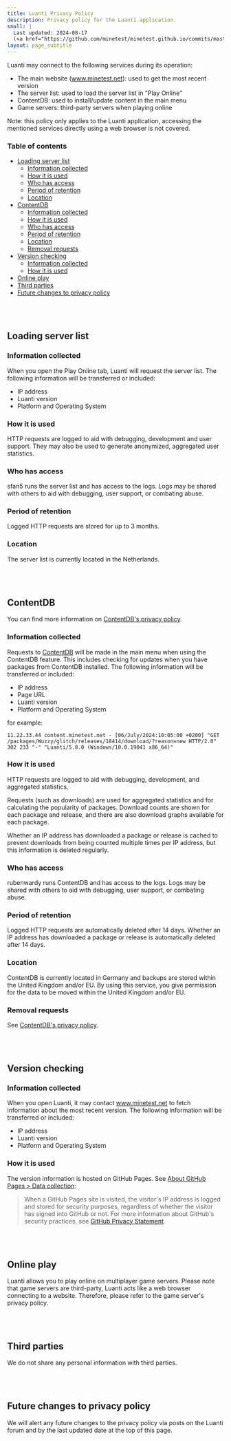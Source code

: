 ```yaml
---
title: Luanti Privacy Policy
description: Privacy policy for the Luanti application.
small: |
  Last updated: 2024-08-17
  (<a href="https://github.com/minetest/minetest.github.io/commits/master/app-privacy-policy.md">View updates</a>)
layout: page_subtitle
---
```


<style>
	h2 {
		margin-top: 5rem !important;
	}
</style>

Luanti may connect to the following services during its operation:

* The main website (www.minetest.net): used to get the most recent version
* The server list: used to load the server list in "Play Online"
* ContentDB: used to install/update content in the main menu
* Game servers: third-party servers when playing online

Note: this policy only applies to the Luanti application, accessing the
mentioned services directly using a web browser is not covered.

### Table of contents

- [Loading server list](#loading-server-list)
  - [Information collected](#information-collected)
  - [How it is used](#how-it-is-used)
  - [Who has access](#who-has-access)
  - [Period of retention](#period-of-retention)
  - [Location](#location)
- [ContentDB](#contentdb)
  - [Information collected](#information-collected-1)
  - [How it is used](#how-it-is-used-1)
  - [Who has access](#who-has-access-1)
  - [Period of retention](#period-of-retention-1)
  - [Location](#location-1)
  - [Removal requests](#removal-requests)
- [Version checking](#version-checking)
  - [Information collected](#information-collected-2)
  - [How it is used](#how-it-is-used-2)
- [Online play](#online-play)
- [Third parties](#third-parties)
- [Future changes to privacy policy](#future-changes-to-privacy-policy)


## Loading server list

### Information collected

When you open the Play Online tab, Luanti will request the server list.
The following information will be transferred or included:

* IP address
* Luanti version
* Platform and Operating System

### How it is used

HTTP requests are logged to aid with debugging, development and user
support. They may also be used to generate anonymized, aggregated user statistics.

### Who has access

sfan5 runs the server list and has access to the logs. Logs may be shared with
others to aid with debugging, user support, or combating abuse.

### Period of retention

Logged HTTP requests are stored for up to 3 months.

### Location

The server list is currently located in the Netherlands.


## ContentDB

You can find more information on
[ContentDB's privacy policy](https://content.minetest.net/privacy_policy/).

### Information collected

Requests to [ContentDB](https://content.minetest.net) will be made in the main
menu when using the ContentDB feature. This includes checking for updates when
you have packages from ContentDB installed. The following information will be
transferred or included:

* IP address
* Page URL
* Luanti version
* Platform and Operating System

for example:

```
11.22.33.44 content.minetest.net - [06/July/2024:10:05:00 +0200] "GET /packages/Wuzzy/glitch/releases/18414/download/?reason=new HTTP/2.0" 302 233 "-" "Luanti/5.8.0 (Windows/10.0.19041 x86_64)"
```

### How it is used

HTTP requests are logged to aid with debugging, development, and aggregated
statistics.

Requests (such as downloads) are used for aggregated statistics and for
calculating the popularity of packages. Download counts are shown for each
package and release, and there are also download graphs available for each
package.

Whether an IP address has downloaded a package or release is cached to prevent
downloads from being counted multiple times per IP address, but this information
is deleted regularly.

### Who has access

rubenwardy runs ContentDB and has access to the logs. Logs may be shared with
others to aid with debugging, user support, or combating abuse.

### Period of retention

Logged HTTP requests are automatically deleted after 14 days.
Whether an IP address has downloaded a package or release is automatically
deleted after 14 days.

### Location

ContentDB is currently located in Germany and backups are stored within the
United Kingdom and/or EU. By using this service, you give permission for the
data to be moved within the United Kingdom and/or EU.

### Removal requests

See [ContentDB's privacy policy](https://content.minetest.net/privacy_policy/#removal-requests).


## Version checking

### Information collected

When you open Luanti, it may contact www.minetest.net to fetch information
about the most recent version. The following information will be transferred or
included:

* IP address
* Luanti version
* Platform and Operating System

### How it is used

The version information is hosted on GitHub Pages.
See [About GitHub Pages > Data collection](https://docs.github.com/en/pages/getting-started-with-github-pages/about-github-pages#data-collection):

> When a GitHub Pages site is visited, the visitor's IP address is logged and
> stored for security purposes, regardless of whether the visitor has signed
> into GitHub or not. For more information about GitHub's security practices,
> see
> [GitHub Privacy Statement](https://docs.github.com/en/site-policy/privacy-policies/github-privacy-statement).


## Online play

Luanti allows you to play online on multiplayer game servers. Please note that
game servers are third-party, Luanti acts like a web browser connecting to a
website. Therefore, please refer to the game server's privacy policy.


## Third parties

We do not share any personal information with third parties.


## Future changes to privacy policy

We will alert any future changes to the privacy policy via posts on the
Luanti forum and by the last updated date at the top of this page.
